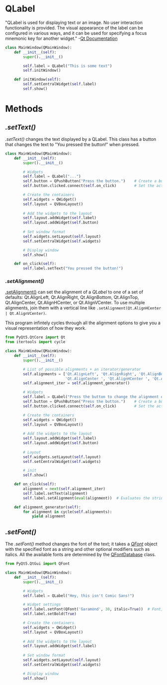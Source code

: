 # QLabel
"QLabel is used for displaying text or an image. No user interaction functionality is provided. The visual appearance of the label can be configured in various ways, 
and it can be used for specifying a focus mnemonic key for another widget." -[Qt Documentation](https://doc.qt.io/qt-5/qlabel.html#details)

```Python
class MainWindow(QMainWindow):
    def __init__(self):
        super().__init__()

        self.label = QLabel("This is some text")
        self.initWindow()

    def initWindow(self):
        self.setCentralWidget(self.label)
        self.show()
```

# Methods

## _.setText()_
_.setText()_ changes the text displayed by a QLabel. This class has a button that changes the text to "You pressed the button!" when pressed.

```Python
class MainWindow(QMainWindow):
    def __init__(self):
        super().__init__()

        # Widgets
        self.label = QLabel("...") 
        self.button = QPushButton("Press the button.")    # Create a button labled 'Press the button.'
        self.button.clicked.connect(self.on_click)        # Set the action to take when pressed

        # Create the containers
        self.widgets = QWidget()
        self.layout = QVBoxLayout()
        
        # Add the widgets to the layout
        self.layout.addWidget(self.label)
        self.layout.addWidget(self.button)
        
        # Set window format
        self.widgets.setLayout(self.layout)
        self.setCentralWidget(self.widgets)

        # Display window
        self.show()

    def on_click(self):
        self.label.setText("You pressed the button!")
```

### _.setAlignment()_
[.setAlignment()](https://www.geeksforgeeks.org/qt-alignment-in-pyqt5/) can set the alignment of a _QLabel_ to one of a set of defaults:
Qt.AlignLeft, Qt.AlignRight, Qt.AlignBottom, Qt.AlignTop, Qt.AlignCenter, Qt.AlignHCenter, or Qt.AlignVCenter. To use multiple alignments, join them with a vertical
line like `.setAlignment(Qt.AlignHCenter | Qt.AlignVCenter)`.

This program infintely cycles through all the alignment options to give you a visual representation of how they work.
```Python
from PyQt5.QtCore import Qt
from itertools import cycle

class MainWindow(QMainWindow):
    def __init__(self):
        super().__init__()

        # List of possible alignments + an iterator/generator
        self.alignments = ['Qt.AlignLeft', 'Qt.AlignRight', 'Qt.AlignBottom', 'Qt.AlignTop', \
                           'Qt.AlignCenter ', 'Qt.AlignHCenter ', 'Qt.AlignVCenter']
        self.alignment_iter = self.alignment_generator()

        # Widgets
        self.label = QLabel("Press the button to change the alignment of the text!") 
        self.button = QPushButton("Press the button.")    # Create a button labled 'Press the button.'
        self.button.clicked.connect(self.on_click)        # Set the action to take when pressed

        # Create the containers
        self.widgets = QWidget()
        self.layout = QVBoxLayout()
        
        # Add the widgets to the layout
        self.layout.addWidget(self.label)
        self.layout.addWidget(self.button)
        
        # Layout
        self.widgets.setLayout(self.layout)
        self.setCentralWidget(self.widgets)

        # init
        self.show()

    def on_click(self):
        alignment = next(self.alignment_iter)
        self.label.setText(alignment)
        self.label.setAlignment(eval(alignment))  # Evaluates the string as if it were hard-coded

    def alignment_generator(self):
        for alignment in cycle(self.alignments):
            yield alignment
```

## _.setFont()_
The _.setFont()_ method changes the font of the text; it takes a [_QFont_](https://doc.qt.io/qt-5/qfont.html) object with the specified font as a string and other optional 
modifiers such as italics. All the available fonts are determined by the [QFontDatabase](https://doc.qt.io/qt-5/qfontdatabase.html) class.

```Python
from PyQt5.QtGui import QFont

class MainWindow(QMainWindow):
    def __init__(self):
        super().__init__()

        # Widgets
        self.label = QLabel("Hey, this isn't Comic Sans!") 

        # Widget settings
        self.label.setFont(QFont('Garamond', 30, italic=True))  # Font, size, italics
        self.label.setBold(True)

        # Create the containers
        self.widgets = QWidget()
        self.layout = QVBoxLayout()
        
        # Add the widgets to the layout
        self.layout.addWidget(self.label)
        
        # Set window format
        self.widgets.setLayout(self.layout)
        self.setCentralWidget(self.widgets)

        # Display window
        self.show()
```
